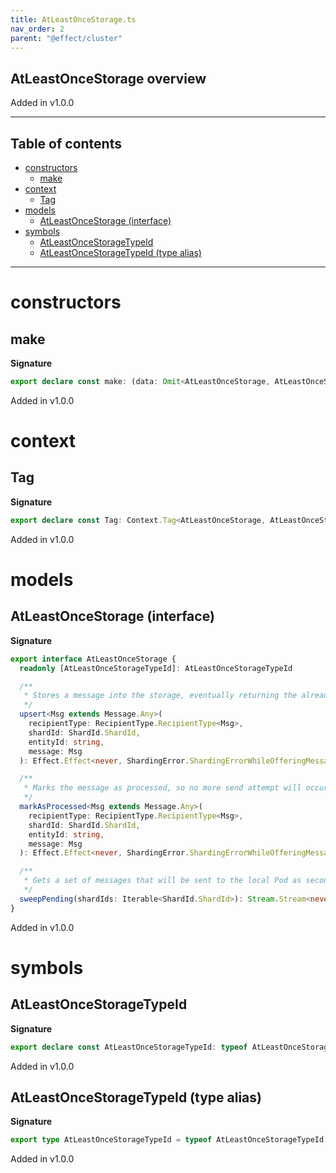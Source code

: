 ```yaml
---
title: AtLeastOnceStorage.ts
nav_order: 2
parent: "@effect/cluster"
---
```


## AtLeastOnceStorage overview

Added in v1.0.0

---

<h2 class="text-delta">Table of contents</h2>

- [constructors](#constructors)
  - [make](#make)
- [context](#context)
  - [Tag](#tag)
- [models](#models)
  - [AtLeastOnceStorage (interface)](#atleastoncestorage-interface)
- [symbols](#symbols)
  - [AtLeastOnceStorageTypeId](#atleastoncestoragetypeid)
  - [AtLeastOnceStorageTypeId (type alias)](#atleastoncestoragetypeid-type-alias)

---

# constructors

## make

**Signature**

```ts
export declare const make: (data: Omit<AtLeastOnceStorage, AtLeastOnceStorageTypeId>) => AtLeastOnceStorage
```

Added in v1.0.0

# context

## Tag

**Signature**

```ts
export declare const Tag: Context.Tag<AtLeastOnceStorage, AtLeastOnceStorage>
```

Added in v1.0.0

# models

## AtLeastOnceStorage (interface)

**Signature**

```ts
export interface AtLeastOnceStorage {
  readonly [AtLeastOnceStorageTypeId]: AtLeastOnceStorageTypeId

  /**
   * Stores a message into the storage, eventually returning the already existing message state as result in the storage
   */
  upsert<Msg extends Message.Any>(
    recipientType: RecipientType.RecipientType<Msg>,
    shardId: ShardId.ShardId,
    entityId: string,
    message: Msg
  ): Effect.Effect<never, ShardingError.ShardingErrorWhileOfferingMessage, void>

  /**
   * Marks the message as processed, so no more send attempt will occur
   */
  markAsProcessed<Msg extends Message.Any>(
    recipientType: RecipientType.RecipientType<Msg>,
    shardId: ShardId.ShardId,
    entityId: string,
    message: Msg
  ): Effect.Effect<never, ShardingError.ShardingErrorWhileOfferingMessage, void>

  /**
   * Gets a set of messages that will be sent to the local Pod as second attempt
   */
  sweepPending(shardIds: Iterable<ShardId.ShardId>): Stream.Stream<never, never, SerializedEnvelope.SerializedEnvelope>
}
```

Added in v1.0.0

# symbols

## AtLeastOnceStorageTypeId

**Signature**

```ts
export declare const AtLeastOnceStorageTypeId: typeof AtLeastOnceStorageTypeId
```

Added in v1.0.0

## AtLeastOnceStorageTypeId (type alias)

**Signature**

```ts
export type AtLeastOnceStorageTypeId = typeof AtLeastOnceStorageTypeId
```

Added in v1.0.0
